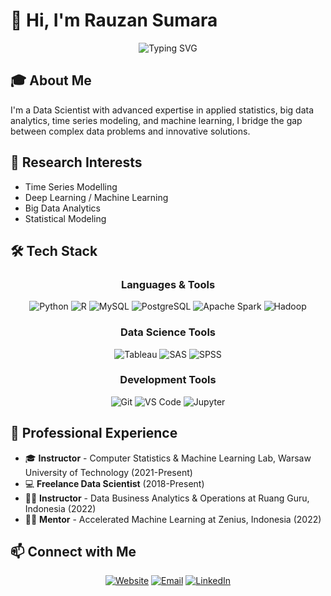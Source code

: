 # 👋 Hi, I'm Rauzan Sumara

<div align="center">
  <img src="https://readme-typing-svg.herokuapp.com?font=Fira+Code&weight=500&size=25&pause=1000&color=3B7BBF&center=true&vCenter=true&random=false&width=600&lines=Data+Scientist+%F0%9F%93%8A;Machine+Learning+Engineer+%F0%9F%A4%96;Statistician+%F0%9F%8E%93" alt="Typing SVG" />
</div>

## 🎓 About Me

I'm a Data Scientist with advanced expertise in applied statistics, big data analytics, time series modeling, and machine learning, I bridge the gap between complex data problems and innovative solutions.

## 🔬 Research Interests

- Time Series Modelling
- Deep Learning / Machine Learning
- Big Data Analytics
- Statistical Modeling

## 🛠️ Tech Stack

<div align="center">

### Languages & Tools
![Python](https://img.shields.io/badge/Python-3776AB?style=for-the-badge&logo=python&logoColor=white)
![R](https://img.shields.io/badge/R-276DC3?style=for-the-badge&logo=r&logoColor=white)
![MySQL](https://img.shields.io/badge/MySQL-00000F?style=for-the-badge&logo=mysql&logoColor=white)
![PostgreSQL](https://img.shields.io/badge/PostgreSQL-316192?style=for-the-badge&logo=postgresql&logoColor=white)
![Apache Spark](https://img.shields.io/badge/Apache%20Spark-E25A1C?style=for-the-badge&logo=apache-spark&logoColor=white)
![Hadoop](https://img.shields.io/badge/Hadoop-66CCFF?style=for-the-badge&logo=apache-hadoop&logoColor=black)

### Data Science Tools
![Tableau](https://img.shields.io/badge/Tableau-E97627?style=for-the-badge&logo=Tableau&logoColor=white)
![SAS](https://img.shields.io/badge/SAS-1C2957?style=for-the-badge&logo=sas&logoColor=white)
![SPSS](https://img.shields.io/badge/SPSS-052FAD?style=for-the-badge&logo=ibm&logoColor=white)

### Development Tools
![Git](https://img.shields.io/badge/GIT-E44C30?style=for-the-badge&logo=git&logoColor=white)
![VS Code](https://img.shields.io/badge/VSCode-0078D4?style=for-the-badge&logo=visual%20studio%20code&logoColor=white)
![Jupyter](https://img.shields.io/badge/Jupyter-F37626?style=for-the-badge&logo=jupyter&logoColor=white)
</div>

## 🎯 Professional Experience

- 🎓 **Instructor** - Computer Statistics & Machine Learning Lab, Warsaw University of Technology (2021-Present)
- 💻 **Freelance Data Scientist** (2018-Present)
- 👨‍🏫 **Instructor** - Data Business Analytics & Operations at Ruang Guru, Indonesia (2022)
- 👨‍🏫 **Mentor** - Accelerated Machine Learning at Zenius, Indonesia (2022)

## 📫 Connect with Me

<div align="center">
  
[![Website](https://img.shields.io/badge/website-000000?style=for-the-badge&logo=About.me&logoColor=white)](https://rauzansumara.github.io)
[![Email](https://img.shields.io/badge/Email-D14836?style=for-the-badge&logo=gmail&logoColor=white)](mailto:rauzan.sumara@yahoo.com)
[![LinkedIn](https://img.shields.io/badge/LinkedIn-0077B5?style=for-the-badge&logo=linkedin&logoColor=white)](https://www.linkedin.com/in/rauzan-sumara)

</div>
